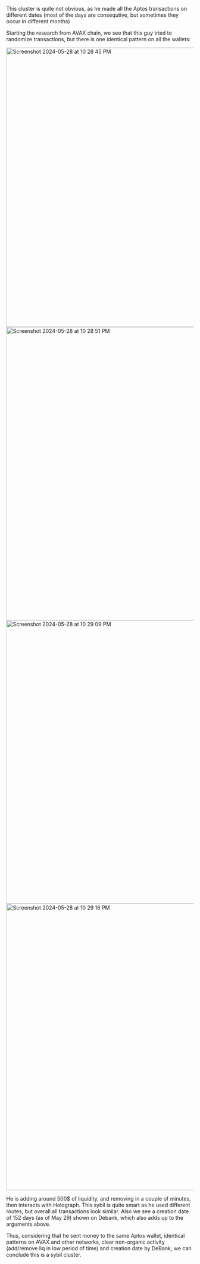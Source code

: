 This cluster is quite not obvious, as he made all the Aptos transactions on different dates (most of the days are consequtive, but sometimes they occur in different months)

Starting the research from AVAX chain, we see that this guy tried to randomize transactions, but there is one identical pattern on all the wallets:

<img width="748" alt="Screenshot 2024-05-28 at 10 28 45 PM" src="https://github.com/trippleter/same-aptos-receiver/assets/169191457/8ff8ded0-244a-45de-8cbc-16f7bc4acb30">
<img width="785" alt="Screenshot 2024-05-28 at 10 28 51 PM" src="https://github.com/trippleter/same-aptos-receiver/assets/169191457/8908ce05-aa24-411d-8488-b132f30634e6">
<img width="759" alt="Screenshot 2024-05-28 at 10 29 09 PM" src="https://github.com/trippleter/same-aptos-receiver/assets/169191457/48ddce08-1e3c-464f-9668-dfce830dafd6">
<img width="767" alt="Screenshot 2024-05-28 at 10 29 16 PM" src="https://github.com/trippleter/same-aptos-receiver/assets/169191457/e15fd14a-10c6-484d-9c40-0af0a13e7f27">


He is adding around 500$ of liquidity, and removing in a couple of minutes, then interacts with Holograph. This sybil is quite smart as he used different routes, but overall all transactions look similar.
Also we see a creation date of 152 days (as of May 29) shown on Debank, which also adds up to the arguments above.

Thus, considering that he sent money to the same Aptos wallet, identical patterns on AVAX and other networks, clear non-organic activity (add/remove liq in low period of time) and creation date by DeBank, we can conclude this is a sybil cluster.

